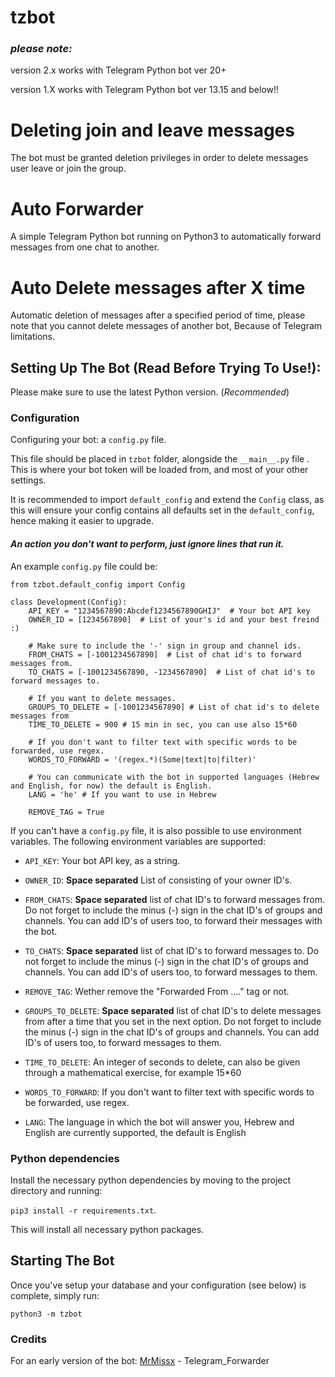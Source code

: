 # tzbot
### *please note:*

version 2.x works with Telegram Python bot ver 20+

version 1.X works with Telegram Python bot ver 13.15 and below!!

# Deleting join and leave messages

The bot must be granted deletion privileges in order to delete messages user leave or join the group.

# Auto Forwarder

A simple Telegram Python bot running on Python3 to automatically forward messages from one chat to another.

# Auto Delete messages after X time
Automatic deletion of messages after a specified period of time, please note that you cannot delete messages of another bot, Because of Telegram limitations.

## Setting Up The Bot (Read Before Trying To Use!):
Please make sure to use the latest Python version. (*Recommended*)

### Configuration

Configuring your bot: a `config.py` file.

This file should be placed in `tzbot` folder, alongside the `__main__.py` file . 
This is where your bot token will be loaded from, and most of your other settings.

It is recommended to import `default_config` and extend the `Config` class, as this will ensure your config contains all 
defaults set in the `default_config`, hence making it easier to upgrade.

#### *An action you don't want to perform, just ignore lines that run it.*

An example `config.py` file could be:
```
from tzbot.default_config import Config

class Development(Config):
    API_KEY = "1234567890:Abcdef1234567890GHIJ"  # Your bot API key
    OWNER_ID = [1234567890]  # List of your's id and your best freind :)

    # Make sure to include the '-' sign in group and channel ids.
    FROM_CHATS = [-1001234567890]  # List of chat id's to forward messages from.
    TO_CHATS = [-1001234567890, -1234567890]  # List of chat id's to forward messages to.
    
    # If you want to delete messages.
    GROUPS_TO_DELETE = [-1001234567890] # List of chat id's to delete messages from
    TIME_TO_DELETE = 900 # 15 min in sec, you can use also 15*60
    
    # If you don't want to filter text with specific words to be forwarded, use regex.
    WORDS_TO_FORWARD = '(regex.*)(Some|text|to|filter)'
    
    # You can communicate with the bot in supported languages (Hebrew and English, for now) the default is English.
    LANG = 'he' # If you want to use in Hebrew

    REMOVE_TAG = True
```

If you can't have a `config.py` file, it is also possible to use environment variables.
The following environment variables are supported:

 - `API_KEY`: Your bot API key, as a string.
 - `OWNER_ID`:  **Space separated** List of consisting of your owner ID's.

 - `FROM_CHATS`: **Space separated** list of chat ID's to forward messages from. Do not forget to include the 
minus (-) sign in the chat ID's of groups and channels. You can add ID's of users too, to forward their 
messages with the bot.
 - `TO_CHATS`: **Space separated** list of chat ID's to forward messages to. Do not forget to include the 
minus (-) sign in the chat ID's of groups and channels. You can add ID's of users too, to forward messages to them.
 - `REMOVE_TAG`: Wether remove the "Forwarded From ...." tag or not.

 - `GROUPS_TO_DELETE`: **Space separated** list of chat ID's to delete messages from after a time that you set in the next option. 
Do not forget to include the minus (-) sign in the chat ID's of groups and channels. You can add ID's of users too, to forward messages to them.
 - `TIME_TO_DELETE`: An integer of seconds to delete, can also be given through a mathematical exercise, for example 15*60 

 - `WORDS_TO_FORWARD`: If you don't want to filter text with specific words to be forwarded, use regex. 

 - `LANG`: The language in which the bot will answer you, Hebrew and English are currently supported, the default is English

### Python dependencies

Install the necessary python dependencies by moving to the project directory and running:

`pip3 install -r requirements.txt`.

This will install all necessary python packages.

## Starting The Bot

Once you've setup your database and your configuration (see below) is complete, simply run:

`python3 -m tzbot`

### Credits
For an early version of the bot: [MrMissx](https://github.com/MrMissx) - Telegram_Forwarder
